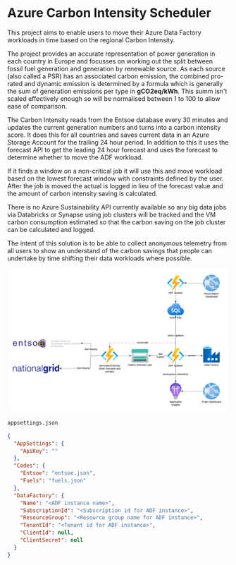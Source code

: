 # Azure Carbon Intensity Scheduler 

This project aims to enable users to move their Azure Data Factory workloads in time based on the regional Carbon Intensity. 

The project provides an accurate representation of power generation in each country in Europe and focusses on working out the split between fossil fuel generation and generation by renewable source. As each source (also called a PSR) has an associated carbon emission, the combined pro-rated and dynamic emission is determined by a formula which is generally the sum of generation emissions per type in **gCO2eq/kWh**. This summ isn't scaled effectively enough so will be normalised between 1 to 100 to allow ease of comparison.

The Carbon Intensity reads from the Entsoe database every 30 minutes and updates the current generation numbers and turns into a carbon intensity score. It does this for all countries and saves current data in an Azure Storage Account for the trailing 24 hour period. In addition to this it uses the forecast API to get the leading 24 hour forecast and uses the forecast to determine whether to move the ADF workload.

If it finds a window on a non-critical job it will use this and move workload based on the lowest forecast window with constraints defined by the user. After the job is moved the actual is logged in lieu of the forecast value and the amount of carbon intensity saving is calculated. 

There is no Azure Sustainability API currently available so any big data jobs via Databricks or Synapse using job clusters will be tracked and the VM carbon consumption estimated so that the carbon saving on the job cluster can be calculated and logged.

The intent of this solution is to be able to collect anonymous telemetry from all users to show an understand of the carbon savings that people can undertake by time shifting their data workloads where possible.

![Architecture](docs/Carbon%20Intensity.png "Architecture")

`appsettings.json`
```json
{
  "AppSettings": {
    "ApiKey": ""
  },
  "Codes": {
    "Entsoe": "entsoe.json",
    "Fuels": "fuels.json"
  },
  "DataFactory": {
    "Name": "<ADF instance name>",
    "SubscriptionId": "<Subscription id for ADF instance>",
    "ResourceGroup": "<Resource group name for ADF instance>",
    "TenantId": "<Tenant id for ADF instance>",
    "ClientId": null,
    "ClientSecret": null
  }
}

```
